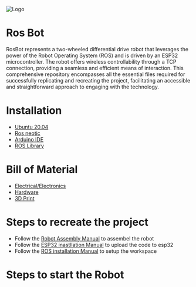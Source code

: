 ![Logo](https://dev-to-uploads.s3.amazonaws.com/uploads/articles/th5xamgrr6se0x5ro4g6.png)

# Ros Bot

RosBot represents a two-wheeled differential drive robot that leverages the power of the Robot Operating System (ROS) and is driven by an ESP32 microcontroller. The robot offers wireless controllability through a TCP connection, providing a seamless and efficient means of interaction. This comprehensive repository encompasses all the essential files required for successfully replicating and recreating the project, facilitating an accessible and straightforward approach to engaging with the technology.

# Installation

- [Ubuntu 20.04]()
- [Ros neotic]()
- [Arduino IDE]()
- [ROS Library]()

# Bill of Material
- [Electrical/Electronics]()
- [Hardware]()
- [3D Print]()

# Steps to recreate the project

- Follow the [Robot Assembly Manual]() to assembel the robot
- Follow the [ESP32 inastllation Manual]() to upload the code to esp32
- Follow the [ROS installation Manual]() to setup the workspace

# Steps to start the Robot 




